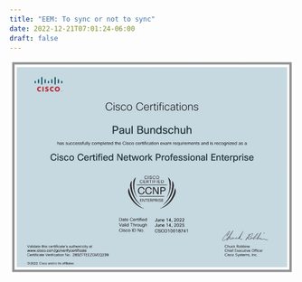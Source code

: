```yaml
---
title: "EEM: To sync or not to sync"
date: 2022-12-21T07:01:24-06:00
draft: false
---
```

![Exampleimage](/42EE9882-0079-465B-A848-C2FD23B00804.jpeg)
